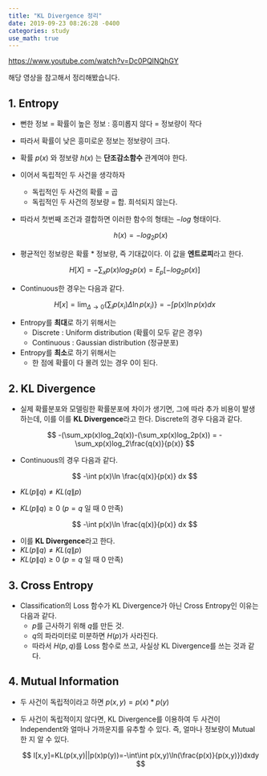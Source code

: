 ```yaml
---
title: "KL Divergence 정리"
date: 2019-09-23 08:26:28 -0400
categories: study
use_math: true
---
```


<https://www.youtube.com/watch?v=Dc0PQlNQhGY>

해당 영상을 참고해서 정리해봤습니다.



## 1. Entropy

- 뻔한 정보 = 확률이 높은 정보 : 흥미롭지 않다 = 정보량이 작다
- 따라서 확률이 낮은 흥미로운 정보는 정보량이 크다.
- 확률 $p(x)$ 와 정보량 $h(x)$ 는 **단조감소함수** 관계여야 한다.





- 이어서 독립적인 두 사건을 생각하자
  - 독립적인 두 사건의 확률 = 곱
  - 독립적인 두 사건의 정보량 = 합. 희석되지 않는다.

  
  
- 따라서 첫번째 조건과 결합하면 이러한 함수의 형태는 $-log$ 형태이다.

  
  
  $$
  h(x)=-log_{2}p(x)
  $$
  



- 평균적인 정보량은 확률 * 정보량, 즉 기대값이다. 이 값을 **엔트로피**라고 한다. 



$$
H[X]=-\sum_x p(x)log_2p(x)=E_p[-log_2p(x)]
$$



- Continuous한 경우는 다음과 같다.

  

$$
H[x] = \lim_{\Delta\to0}{\{\sum_ip(x_i)\Delta \ln p(x_i)\}}=-\int p(x)\ln p(x) dx
$$



- Entropy를 **최대**로 하기 위해서는
  - Discrete : Uniform distribution (확률이 모두 같은 경우)
  - Continuous : Gaussian distribution (정규분포)
- Entropy를 **최소**로 하기 위해서는
  - 한 점에 확률이 다 몰려 있는 경우 0이 된다.





## 2. KL Divergence

- 실제 확률분포와 모델링한 확률분포에 차이가 생기면, 그에 따라 추가 비용이 발생하는데, 이를 이를 **KL Divergence**라고 한다. Discrete의 경우 다음과 같다.



$$
-(\sum_xp(x)log_2q(x))-(\sum_xp(x)log_2p(x)) = -\sum_xp(x)log_2\frac{q(x)}{p(x)}
$$



- Continuous의 경우 다음과 같다.



$$
-\int p(x)\ln \frac{q(x)}{p(x)} dx
$$




- $KL(p\|q)\ne KL(q\|p)$

- $KL(p\|q)\ge0$ ($p=q$ 일 때 0 만족)

  
$$
-\int p(x)\ln \frac{q(x)}{p(x)} dx
$$

  

- 이를 **KL Divergence**라고 한다.  
- $KL(p\|q) \ne KL(q\|p)$
- $KL(p\|q)\ge0$ ($p=q$ 일 때 0 만족)





## 3. Cross Entropy

- Classification의 Loss 함수가 KL Divergence가 아닌 Cross Entropy인 이유는 다음과 같다.
  - $p$를 근사하기 위해 $q$를 만든 것.
  - $q$의 파라미터로 미분하면 $H(p)$가 사라진다.
  - 따라서 $H(p,q)$를 Loss 함수로 쓰고, 사실상 KL Divergence를 쓰는 것과 같다.





## 4. Mutual Information

- 두 사건이 독립적이라고 하면 $p(x,y)=p(x)*p(y)$

- 두 사건이 독립적이지 않다면, KL Divergence를 이용하여 두 사건이 Independent와 얼마나 가까운지를 유추할 수 있다. 즉, 얼마나 정보량이 Mutual한 지 알 수 있다.

  
  $$
  I[x,y]=KL(p(x,y)||p(x)p(y))=-\int\int p(x,y)\ln(\frac{p(x)}{p(x,y)})dxdy
  $$

  


